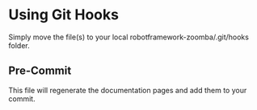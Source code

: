 Using Git Hooks
===========
Simply move the file(s) to your local robotframework-zoomba/.git/hooks folder.

Pre-Commit
-------------
This file will regenerate the documentation pages and add them to your commit.
